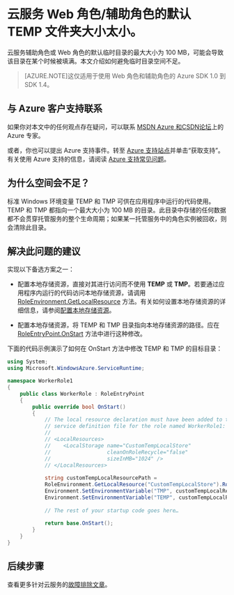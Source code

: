 <properties 
   pageTitle="角色的默认 TEMP 文件夹大小太小 | Azure"
   description="云服务角色的 TEMP 文件夹的空间有限。本文针对如何避免磁盘空间不足的问题提供了一些建议。"
   services="cloud-services"
   documentationCenter=""
   authors="Thraka"
   manager="msmets"
   editor=""
   tags="top-support-issue"/>
<tags 
   ms.service="cloud-services"
   ms.date="10/14/2015"
   wacn.date="11/12/2015" />

# 云服务 Web 角色/辅助角色的默认 TEMP 文件夹大小太小。

云服务辅助角色或 Web 角色的默认临时目录的最大大小为 100 MB，可能会导致该目录在某个时候被填满。本文介绍如何避免临时目录空间不足。

>[AZURE.NOTE]这仅适用于使用 Web 角色和辅助角色的 Azure SDK 1.0 到 SDK 1.4。

## 与 Azure 客户支持联系

如果你对本文中的任何观点存在疑问，可以联系 [MSDN Azure 和CSDN论坛](/support/forums/)上的 Azure 专家。

或者，你也可以提出 Azure 支持事件。转至 [Azure 支持站点](/support/)并单击“获取支持”。有关使用 Azure 支持的信息，请阅读 [Azure 支持常见问题](/support/faq/)。


## 为什么空间会不足？
标准 Windows 环境变量 TEMP 和 TMP 可供在应用程序中运行的代码使用。TEMP 和 TMP 都指向一个最大大小为 100 MB 的目录。此目录中存储的任何数据都不会贯穿托管服务的整个生命周期；如果某一托管服务中的角色实例被回收，则会清除此目录。

## 解决此问题的建议
实现以下备选方案之一：

- 配置本地存储资源，直接对其进行访问而不使用 **TEMP** 或 **TMP**。若要通过应用程序内运行的代码访问本地存储资源，请调用 [RoleEnvironment.GetLocalResource](https://msdn.microsoft.com/zh-cn/library/microsoft.windowsazure.serviceruntime.roleenvironment.getlocalresource.aspx) 方法。有关如何设置本地存储资源的详细信息，请参阅[配置本地存储资源](/documentation/articles/cloud-services-configure-local-storage-resources)。

- 配置本地存储资源，将 TEMP 和 TMP 目录指向本地存储资源的路径。应在 [RoleEntryPoint.OnStart](https://msdn.microsoft.com/zh-cn/library/microsoft.windowsazure.serviceruntime.roleentrypoint.onstart.aspx) 方法中进行这种修改。

下面的代码示例演示了如何在 OnStart 方法中修改 TEMP 和 TMP 的目标目录：


```csharp
using System;
using Microsoft.WindowsAzure.ServiceRuntime;

namespace WorkerRole1
{
    public class WorkerRole : RoleEntryPoint
    {
        public override bool OnStart()
        {
            // The local resource declaration must have been added to the
            // service definition file for the role named WorkerRole1:
            //
            // <LocalResources>
            //    <LocalStorage name="CustomTempLocalStore" 
            //                  cleanOnRoleRecycle="false" 
            //                  sizeInMB="1024" />
            // </LocalResources>
            
            string customTempLocalResourcePath = 
            RoleEnvironment.GetLocalResource("CustomTempLocalStore").RootPath;
            Environment.SetEnvironmentVariable("TMP", customTempLocalResourcePath);
            Environment.SetEnvironmentVariable("TEMP", customTempLocalResourcePath);
            
            // The rest of your startup code goes here…
            
            return base.OnStart();
        }
    }
}
```

## 后续步骤

查看更多针对云服务的[故障排除文章](https://azure.microsoft.com/zh-cn/documentation/articles/?tag=top-support-issue&service=cloud-services?tag=top-support-issue&service=cloud-services)。

<!---HONumber=79-->